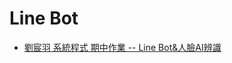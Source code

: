 # Line Bot

* [劉宸羽 系統程式 期中作業 -- Line Bot&人臉AI辨識](https://github.com/yumao57/sp110b/wiki/Midterm-Report)
